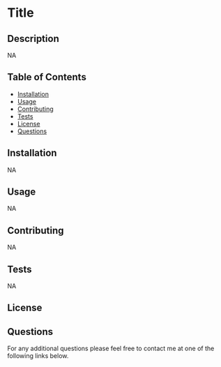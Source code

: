 # Title

## Description
NA
## Table of Contents
- [Installation](#installation)
- [Usage](#usage)
- [Contributing](#contributing)
- [Tests](#tests)
- [License](#license)
- [Questions](#questions)
## Installation
NA
## Usage
NA
## Contributing
NA
## Tests
NA
## License

## Questions
For any additional questions please feel free to contact me at one of the following links below.
